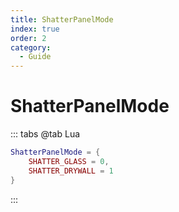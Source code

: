 ```yaml
---
title: ShatterPanelMode
index: true
order: 2
category:
  - Guide
---
```


# ShatterPanelMode
::: tabs
@tab Lua
```lua
ShatterPanelMode = {
    SHATTER_GLASS = 0,
    SHATTER_DRYWALL = 1
}
```
:::